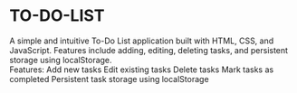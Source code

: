 # TO-DO-LIST
A simple and intuitive To-Do List application built with HTML, CSS, and JavaScript. Features include adding, editing, deleting tasks, and persistent storage using localStorage.
<br>
Features:
Add new tasks
Edit existing tasks
Delete tasks
Mark tasks as completed
Persistent task storage using localStorage
